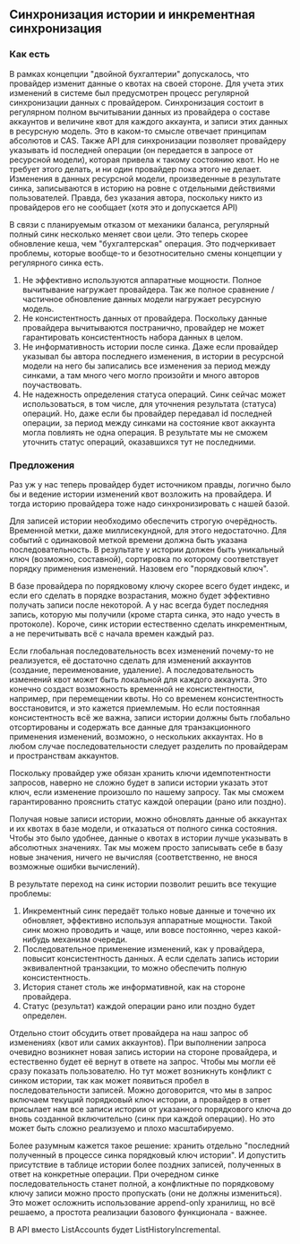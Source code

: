 ## Синхронизация истории и инкрементная синхронизация
### Как есть
В рамках концепции "двойной бухгалтерии" допускалось, что провайдер изменит данные о квотах на своей стороне.
Для учета этих изменений в системе был предусмотрен процесс регулярной синхронизации данных с провайдером.
Синхронизация состоит в регулярном полном вычитывании данных из провайдера о составе аккаунтов
и величине квот для каждого аккаунта, и записи этих данных в ресурсную модель.
Это в каком-то смысле отвечает принципам абсолютов и CAS.
Также API для синхронизации позволяет провайдеру указывать id последней операции
(он передается в запросе от ресурсной модели),
которая привела к такому состоянию квот. Но не требует этого делать, и ни один провайдер пока этого не делает.
Изменения в данных ресурсной модели, произведенные в результате синка,
записываются в историю на ровне с отдельными действиями пользователей.
Правда, без указания автора, поскольку никто из провайдеров его не сообщает (хотя это и допускается API)

В связи с планируемым отказом от механики баланса, регулярный полный синк несколько меняет свои цели.
Это теперь скорее обновление кеша, чем "бухгалтерская" операция.
Это подчеркивает проблемы, которые вообще-то и безотносительно смены концепции у регулярного синка есть.
1. Не эффективно используются аппаратные мощности. Полное вычитывание нагружает провайдера.
   Так же полное сравнение / частичное обновление данных модели нагружает ресурсную модель.
2. Не консистентность данных от провайдера. Поскольку данные провайдера вычитываются постранично,
   провайдер не может гарантировать консистентность набора данных в целом.
3. Не информативность истории после синка. Даже если провайдер указывал бы автора последнего изменения,
   в истории в ресурсной модели на него бы записались все изменения за период между синками,
   а там много чего могло произойти и много авторов поучаствовать.
4. Не надежность определения статуса операций. Синк сейчас может использоваться, в том числе,
   для уточнения результата (статуса) операций. Но, даже если бы провайдер передавал id последней
   операции, за период между синками на состояние квот аккаунта могла повлиять не одна операция.
   В результате мы не сможем уточнить статус операций, оказавшихся тут не последними.

### Предложения
Раз уж у нас теперь провайдер будет источником правды, логично было бы и ведение истории
изменений квот возложить на провайдера.
И тогда историю провайдера тоже надо синхронизировать с нашей базой.

Для записей истории необходимо обеспечить строгую очерёдность. Временной метки, даже миллисекундной,
для этого недостаточно. Для событий с одинаковой меткой времени должна быть указана последовательность.
В результате у истории должен быть уникальный ключ (возможно, составной),
сортировка по которому соответствует порядку применения изменений.
Назовем его "порядковый ключ".

В базе провайдера по порядковому ключу скорее всего будет индекс,
и если его сделать в порядке возрастания, можно будет эффективно получать записи после некоторой.
А у нас всегда будет последняя запись, которую мы получили (кроме старта синка, это надо учесть в протоколе).
Короче, синк истории естественно сделать инкрементным, а не перечитывать всё с начала времен каждый раз.

Если глобальная последовательность всех изменений почему-то не реализуется,
её достаточно сделать для изменений аккаунтов (создание, переименование, удаление).
А последовательность изменений квот может быть локальной для каждого аккаунта.
Это конечно создаст возможность временной не консистентности, например, при перемещении квоты.
Но со временем консистентность восстановится, и это кажется приемлемым.
Но если постоянная консистентность всё же важна,
записи истории должны быть глобально отсортированы
и содержать все данные для транзакционного применения изменений, возможно, о нескольких аккаунтах.
Но в любом случае последовательности следует разделить по провайдерам и пространствам аккаунтов.

Поскольку провайдер уже обязан хранить ключи идемпотентности запросов, наверно не сложно
будет в записи истории указать этот ключ, если изменение произошло по нашему запросу.
Так мы сможем гарантированно прояснить статус каждой операции (рано или поздно).

Получая новые записи истории, можно обновлять данные об аккаунтах и их квотах в базе модели,
и отказаться от полного синка состояния. Чтобы это было удобнее, данные о квотах в истории
лучше указывать в абсолютных значениях.
Так мы можем просто записывать себе в базу новые значения, ничего не вычисляя
(соответственно, не внося возможные ошибки вычислений).

В результате переход на синк истории позволит решить все текущие проблемы:
1. Инкрементный синк передаёт только новые данные и точечно их обновляет, эффективно используя аппаратные мощности.
   Такой синк можно проводить и чаще, или вовсе постоянно, через какой-нибудь механизм очереди.
2. Последовательное применение изменений, как у провайдера, повысит консистентность данных.
   А если сделать запись истории эквивалентной транзакции, то можно обеспечить полную консистентность.
3. История станет столь же информативной, как на стороне провайдера.
4. Статус (результат) каждой операции рано или поздно будет определен.

Отдельно стоит обсудить ответ провайдера на наш запрос об изменениях (квот или самих аккаунтов).
При выполнении запроса очевидно возникнет новая запись истории на стороне провайдера,
и естественно будет её вернут в ответе на запрос. Чтобы мы могли её сразу показать пользователю.
Но тут может возникнуть конфликт с синком истории, так как может появиться пробел в последовательности записей.
Можно договорится, что мы в запрос включаем текущий порядковый ключ истории,
а провайдер в ответ присылает нам все записи истории от указанного порядкового ключа до вновь созданной включительно
(синк при каждой операции). Но это может быть сложно реализуемо и плохо масштабируемо.

Более разумным кажется такое решение: хранить отдельно "последний полученный в процессе синка порядковый ключ истории".
И допустить присутствие в таблице истории более поздних записей, полученных в ответ на конкретные операции.
При очередном синке последовательность станет полной, а конфликтные по порядковому ключу записи можно просто пропускать
(они не должны измениться). Это может осложнить использование append-only хранилищ, но всё решаемо,
а простота реализации базового функционала - важнее.


В API вместо ListAccounts будет ListHistoryIncremental.
